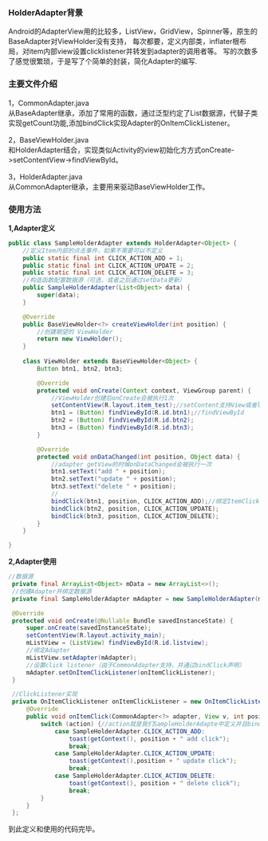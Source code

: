 ### HolderAdapter背景

Android的AdapterView用的比较多，ListView，GridView，Spinner等，原生的BaseAdapter对ViewHolder没有支持，
每次都要，定义内部类，inflater根布局，对item内部view设置clicklistener并转发到adapter的调用者等。
写的次数多了感觉很繁琐，于是写了个简单的封装，简化Adapter的编写.

### 主要文件介绍
1，CommonAdapter.java   
从BaseAdapter继承，添加了常用的函数，通过泛型约定了List数据源，代替子类实现getCount功能,添加bindClick实现Adapter的OnItemClickListener。

2，BaseViewHolder.java   
和HolderAdapter结合，实现类似Activity的view初始化方方式onCreate->setContentView->findViewById。

3，HolderAdapter.java   
从CommonAdapter继承，主要用来驱动BaseViewHolder工作。


### 使用方法

**1,Adapter定义**

```java
public class SampleHolderAdapter extends HolderAdapter<Object> {
    //定义Item内部的点击事件，如果不需要可以不定义
    public static final int CLICK_ACTION_ADD = 1;
    public static final int CLICK_ACTION_UPDATE = 2;
    public static final int CLICK_ACTION_DELETE = 3;
    //构造函数配置数据源（可选，或者之后通过setData更新）
    public SampleHolderAdapter(List<Object> data) {
        super(data);
    }

    @Override
    public BaseViewHolder<?> createViewHolder(int position) {
        //创建期望的 ViewHolder
        return new ViewHolder();
    }
    
    class ViewHolder extends BaseViewHolder<Object> {
        Button btn1, btn2, btn3;

        @Override
        protected void onCreate(Context context, ViewGroup parent) {
            //ViewHolder创建后onCreate会被执行1次
            setContentView(R.layout.item_test);//setContent支持View或者layout id
            btn1 = (Button) findViewById(R.id.btn1);//findViewById
            btn2 = (Button) findViewById(R.id.btn2);
            btn3 = (Button) findViewById(R.id.btn3);
        }

        @Override
        protected void onDataChanged(int position, Object data) {
            //adapter getView的时候onDataChanged会被执行一次
            btn1.setText("add " + position);
            btn2.setText("update " + position);
            btn3.setText("delete " + position);
            //
            bindClick(btn1, position, CLICK_ACTION_ADD);//绑定ItemClick，每次都需bind
            bindClick(btn2, position, CLICK_ACTION_UPDATE);
            bindClick(btn3, position, CLICK_ACTION_DELETE);
        }
    }

}
```
**2,Adapter使用**
    
   ```java
 //数据源    
    private final ArrayList<Object> mData = new ArrayList<>();
    //创建Adapter并绑定数据源
    private final SampleHolderAdapter mAdapter = new SampleHolderAdapter(mData);

    @Override
    protected void onCreate(@Nullable Bundle savedInstanceState) {
        super.onCreate(savedInstanceState);
        setContentView(R.layout.activity_main);
        mListView = (ListView) findViewById(R.id.listview);
        //绑定Adapter
        mListView.setAdapter(mAdapter);
        //设置click listener（由于CommonAdapter支持，并通过bindClick声明）
        mAdapter.setOnItemClickListener(onItemClickListener);
    }

    //ClickListener实现
    private OnItemClickListener onItemClickListener = new OnItemClickListener() {
        @Override
        public void onItemClick(CommonAdapter<?> adapter, View v, int position, int action) {
            switch (action) {//action就是我们SampleHolderAdapte中定义并且bindClick的value
                case SampleHolderAdapter.CLICK_ACTION_ADD:
                    toast(getContext(), position + " add click");
                    break;
                case SampleHolderAdapter.CLICK_ACTION_UPDATE:
                    toast(getContext(),position + " update click");
                    break;
                case SampleHolderAdapter.CLICK_ACTION_DELETE:
                    toast(getContext(), position + " delete click");
                    break;
            }
        }
    };
```

到此定义和使用的代码完毕。
